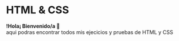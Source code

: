 # HTML & CSS
<b>!Hola¡ Bienvenido/a 👋 </b> <br>
aqui podras encontrar todos mis ejecicios y pruebas de HTML y CSS
